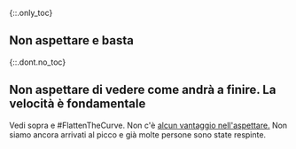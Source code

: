 {::.only_toc}
## Non aspettare e basta

{::.dont.no_toc}
## Non aspettare di vedere come andrà a finire. La velocità è fondamentale

Vedi sopra e \#FlattenTheCurve. Non c'è [alcun vantaggio nell'aspettare.](https://twitter.com/TomBossert/status/1236399377087959041) Non siamo ancora arrivati al picco e già molte persone sono state respinte.

